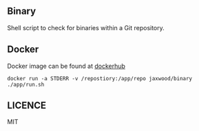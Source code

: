 ## Binary
Shell script to check for binaries within a Git repository.

## Docker
Docker image can be found at [dockerhub](https://hub.docker.com/r/jaxwood/binary/)

``` docker
docker run -a STDERR -v /repostiory:/app/repo jaxwood/binary ./app/run.sh
```
## LICENCE
MIT